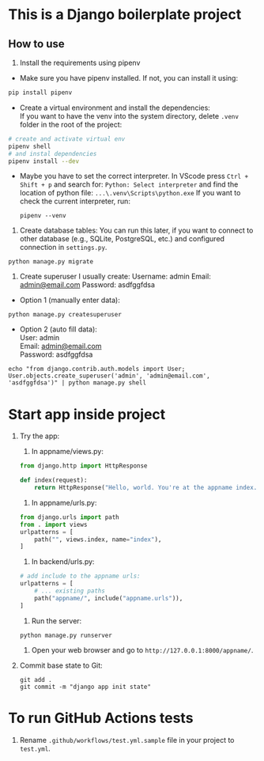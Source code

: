 # This is a Django boilerplate project

## How to use

1. Install the requirements using pipenv

-   Make sure you have pipenv installed. If not, you can install it using:

```bash
pip install pipenv
```

-   Create a virtual environment and install the dependencies:  
     If you want to have the venv into the system directory, delete `.venv` folder in the root of the project:

```bash
# create and activate virtual env
pipenv shell
# and instal dependencies
pipenv install --dev
```

-   Maybe you have to set the correct interpreter. In VScode press
    `Ctrl + Shift + p`
    and search for:
    `Python: Select interpreter`
    and find the location of python file:
    `...\.venv\Scripts\python.exe`
    If you want to check the current interpreter, run:
    ```shell
    pipenv --venv
    ```

1. Create database tables:
   You can run this later, if you want to connect to other database (e.g., SQLite, PostgreSQL, etc.) and configured connection in `settings.py`.

```shell
python manage.py migrate
```

1. Create superuser
   I usually create:
   Username: admin
   Email: admin@email.com
   Password: asdfggfdsa

-   Option 1 (manually enter data):

```shell
python manage.py createsuperuser
```

-   Option 2 (auto fill data):  
    User: admin  
    Email: admin@email.com  
    Password: asdfggfdsa

```shell
echo "from django.contrib.auth.models import User; User.objects.create_superuser('admin', 'admin@email.com', 'asdfggfdsa')" | python manage.py shell
```

# Start app inside project

1. Try the app:

    1. In appname/views.py:

    ```py
    from django.http import HttpResponse

    def index(request):
        return HttpResponse("Hello, world. You're at the appname index.")
    ```

    1. In appname/urls.py:

    ```py
    from django.urls import path
    from . import views
    urlpatterns = [
        path("", views.index, name="index"),
    ]
    ```

    1. In backend/urls.py:

    ```py
    # add include to the appname urls:
    urlpatterns = [
        # ... existing paths
        path("appname/", include("appname.urls")),
    ]
    ```

    1. Run the server:

    ```shell
    python manage.py runserver
    ```

    1. Open your web browser and go to `http://127.0.0.1:8000/appname/`.

1. Commit base state to Git:
    ```shell
    git add .
    git commit -m "django app init state"
    ```

# To run GitHub Actions tests

1. Rename `.github/workflows/test.yml.sample` file in your project to `test.yml`.

